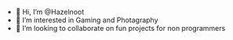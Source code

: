 - 👋 Hi, I’m @Hazelnoot
- 👀 I’m interested in Gaming and Photagraphy
- 💞️ I’m looking to collaborate on fun projects for non programmers


<!---
Hazelnoot/Hazelnoot is a ✨ special ✨ repository because its `README.md` (this file) appears on your GitHub profile.
You can click the Preview link to take a look at your changes.
--->
